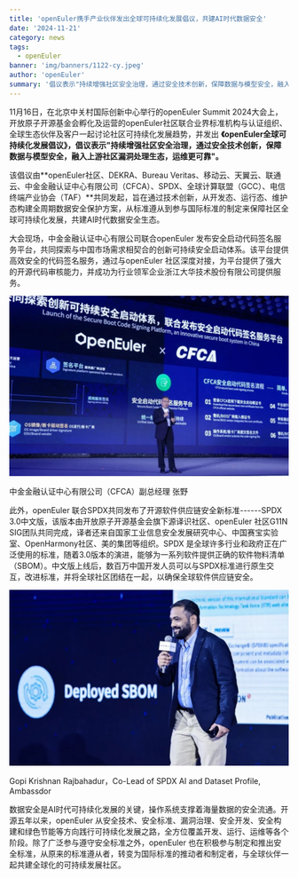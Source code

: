 ```yaml
---
title: 'openEuler携手产业伙伴发出全球可持续化发展倡议，共建AI时代数据安全'
date: '2024-11-21'
category: news
tags:
  - openEuler
banner: 'img/banners/1122-cy.jpeg'
author: 'openEuler'
summary: '倡议表示"持续增强社区安全治理，通过安全技术创新，保障数据与模型安全，融入上游社区漏洞处理生态，运维更可靠"。'
---
```





11月16日，在北京中关村国际创新中心举行的openEuler Summit
2024大会上，开放原子开源基金会孵化及运营的openEuler社区联合业界标准机构与认证组织、全球生态伙伴及客户一起讨论社区可持续化发展趋势，并发出 **《openEuler全球可持续化发展倡议》，倡议表示"持续增强社区安全治理，通过安全技术创新，保障数据与模型安全，融入上游社区漏洞处理生态，运维更可靠"。**

该倡议由**openEuler社区、DEKRA、Bureau Veritas、移动云、天翼云、联通云、中金金融认证中心有限公司（CFCA）、SPDX、全球计算联盟（GCC）、电信终端产业协会（TAF）**共同发起，旨在通过技术创新，从开发态、运行态、维护态构建全周期数据安全保护方案，从标准遵从到参与国际标准的制定来保障社区全球可持续化发展，共建AI时代数据安全生态。

大会现场，中金金融认证中心有限公司联合openEuler
发布安全启动代码签名服务平台，共同探索与中国市场需求相契合的创新可持续安全启动体系。该平台提供高效安全的代码签名服务，通过与openEuler
社区深度对接，为平台提供了强大的开源代码审核能力，并成功为行业领军企业浙江大华技术股份有限公司提供服务。


![IMG\_256](./media/image1.jpeg)

中金金融认证中心有限公司（CFCA）副总经理
张野

此外，openEuler 联合SPDX共同发布了开源软件供应链安全新标准------SPDX
3.0中文版，该版本由开放原子开源基金会旗下源译识社区、openEuler 社区G11N
SIG团队共同完成，译者还来自国家工业信息安全发展研究中心、中国赛宝实验室、OpenHarmony社区、美的集团等组织。SPDX
是全球许多行业和政府正在广泛使用的标准，随着3.0版本的演进，能够为一系列软件提供正确的软件物料清单（SBOM）。中文版上线后，数百万中国开发人员可以与SPDX标准进行原生交互，改进标准，并将全球社区团结在一起，以确保全球软件供应链安全。

![IMG\_257](./media/image2.jpeg)


Gopi Krishnan Rajbahadur，Co-Lead of SPDX
AI and Dataset Profile, Ambassdor

数据安全是AI时代可持续化发展的关键，操作系统支撑着海量数据的安全流通。开源五年以来，openEuler
从安全技术、安全标准、漏洞治理、安全开发、安全构建和绿色节能等方向践行可持续化发展之路，全方位覆盖开发、运行、运维等各个阶段。除了广泛参与遵守安全标准之外，openEuler
也在积极参与制定和推出安全标准，从原来的标准遵从者，转变为国际标准的推动者和制定者，与全球伙伴一起共建全球化的可持续发展社区。
